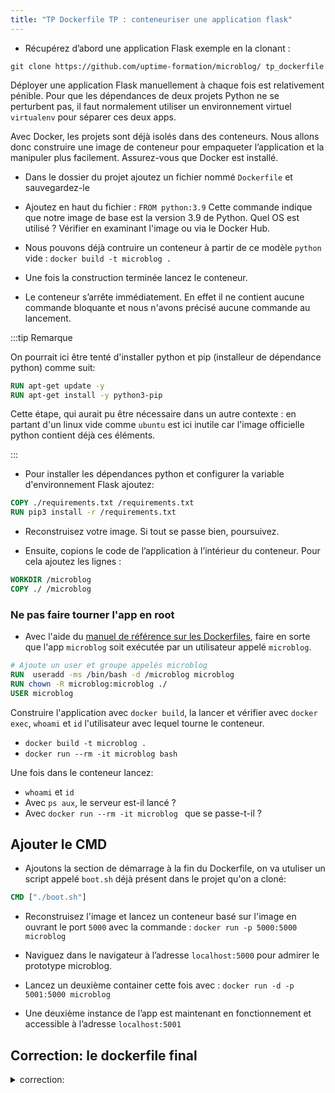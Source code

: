 ```yaml
---
title: "TP Dockerfile TP : conteneuriser une application flask"
---
```


- Récupérez d’abord une application Flask exemple en la clonant :

```shell
git clone https://github.com/uptime-formation/microblog/ tp_dockerfile
```

Déployer une application Flask manuellement à chaque fois est relativement pénible. Pour que les dépendances de deux projets Python ne se perturbent pas, il faut normalement utiliser un environnement virtuel `virtualenv` pour séparer ces deux apps.

Avec Docker, les projets sont déjà isolés dans des conteneurs. Nous allons donc construire une image de conteneur pour empaqueter l’application et la manipuler plus facilement. Assurez-vous que Docker est installé.


- Dans le dossier du projet ajoutez un fichier nommé `Dockerfile` et sauvegardez-le

<!-- - Normalement, VSCode vous propose d'ajouter l'extension Docker. Il va nous faciliter la vie, installez-le. Une nouvelle icône apparaît dans la barre latérale de gauche, vous pouvez y voir les images téléchargées et les conteneurs existants. L'extension ajoute aussi des informations utiles aux instructions Dockerfile quand vous survolez un mot-clé avec la souris. -->

- Ajoutez en haut du fichier : `FROM python:3.9` Cette commande indique que notre image de base est la version 3.9 de Python. Quel OS est utilisé ? Vérifier en examinant l'image ou via le Docker Hub.

- Nous pouvons déjà contruire un conteneur à partir de ce modèle `python` vide :
  `docker build -t microblog .`

- Une fois la construction terminée lancez le conteneur.
- Le conteneur s’arrête immédiatement. En effet il ne contient aucune commande bloquante et nous n'avons précisé aucune commande au lancement.

:::tip Remarque

On pourrait ici être tenté d'installer python et pip (installeur de dépendance python) comme suit:

```Dockerfile
RUN apt-get update -y
RUN apt-get install -y python3-pip
``` 
Cette étape, qui aurait pu être nécessaire dans un autre contexte : en partant d'un linux vide comme `ubuntu` est ici inutile car l'image officielle python contient déjà ces éléments.

:::


- Pour installer les dépendances python et configurer la variable d'environnement Flask ajoutez:

```Dockerfile
COPY ./requirements.txt /requirements.txt
RUN pip3 install -r /requirements.txt
```

- Reconstruisez votre image. Si tout se passe bien, poursuivez.

- Ensuite, copions le code de l’application à l’intérieur du conteneur. Pour cela ajoutez les lignes :

```Dockerfile
WORKDIR /microblog
COPY ./ /microblog
```

### Ne pas faire tourner l'app en root

- Avec l'aide du [manuel de référence sur les Dockerfiles](https://docs.docker.com/engine/reference/builder/), faire en sorte que l'app `microblog` soit exécutée par un utilisateur appelé `microblog`.

```Dockerfile
# Ajoute un user et groupe appelés microblog
RUN  useradd -ms /bin/bash -d /microblog microblog
RUN chown -R microblog:microblog ./
USER microblog
```


Construire l'application avec `docker build`, la lancer et vérifier avec `docker exec`, `whoami` et `id` l'utilisateur avec lequel tourne le conteneur.

- `docker build -t microblog .`
- `docker run --rm -it microblog bash`

Une fois dans le conteneur lancez:

- `whoami` et `id`
- Avec `ps aux`, le serveur est-il lancé ? 
- Avec `docker run --rm -it microblog ` que se passe-t-il ?


## Ajouter le CMD

- Ajoutons la section de démarrage à la fin du Dockerfile, on va utuliser un script appelé `boot.sh` déjà présent dans le projet qu'on a cloné:

```Dockerfile
CMD ["./boot.sh"]
```

- Reconstruisez l'image et lancez un conteneur basé sur l'image en ouvrant le port `5000` avec la commande : `docker run -p 5000:5000 microblog`

- Naviguez dans le navigateur à l’adresse `localhost:5000` pour admirer le prototype microblog.

- Lancez un deuxième container cette fois avec : `docker run -d -p 5001:5000 microblog`

- Une deuxième instance de l’app est maintenant en fonctionnement et accessible à l’adresse `localhost:5001`

## Correction: le dockerfile final

<details><summary>correction:</summary>
<p>

```dockerfile
FROM python:3.9
RUN apt-get update -y
RUN apt-get install -y python3-pip
COPY ./requirements.txt /requirements.txt
RUN pip3 install -r requirements.txt
WORKDIR /microblog
COPY ./ /microblog
# Ajoute un user et groupe appelés microblog
RUN  useradd -ms /bin/bash -d /microblog microblog 
RUN chown -R microblog:microblog ./
USER microblog
CMD ["./boot.sh"]
```

</p>
</details>


<!-- ## Amélioration : Une image plus simple

A l'aide de l'image `python:3.9-alpine` et en remplaçant les instructions nécessaires (pas besoin d'installer `python3-pip` car ce programme est désormais inclus dans l'image de base), repackagez l'app microblog en une image taggée `microblog:slim` ou `microblog:light`. Comparez la taille entre les deux images ainsi construites. -->
